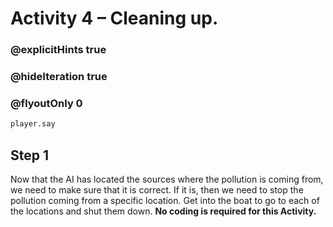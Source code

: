# Activity 4 – Cleaning up.

### @explicitHints true
### @hideIteration true 
### @flyoutOnly 0

```python
player.say
```

## Step 1
Now that the AI has located the sources where the pollution is coming from, we need to make sure that it is correct. If it is, then we need to stop 
the pollution coming from a specific location. 
Get into the boat to go to each of the locations and shut them down. 
**No coding is required for this Activity.**
